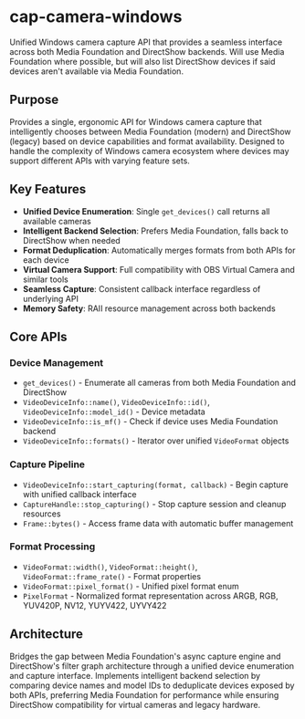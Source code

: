 # cap-camera-windows

Unified Windows camera capture API that provides a seamless interface across both
Media Foundation and DirectShow backends.
Will use Media Foundation where possible, but will also list DirectShow devices if said
devices aren't available via Media Foundation.

## Purpose

Provides a single, ergonomic API for Windows camera capture that intelligently chooses
between Media Foundation (modern) and DirectShow (legacy) based on device capabilities
and format availability. Designed to handle the complexity of Windows camera ecosystem
where devices may support different APIs with varying feature sets.

## Key Features

- **Unified Device Enumeration**: Single `get_devices()` call returns all available cameras
- **Intelligent Backend Selection**: Prefers Media Foundation, falls back to DirectShow when needed
- **Format Deduplication**: Automatically merges formats from both APIs for each device
- **Virtual Camera Support**: Full compatibility with OBS Virtual Camera and similar tools
- **Seamless Capture**: Consistent callback interface regardless of underlying API
- **Memory Safety**: RAII resource management across both backends

## Core APIs

### Device Management

- `get_devices()` - Enumerate all cameras from both Media Foundation and DirectShow
- `VideoDeviceInfo::name()`, `VideoDeviceInfo::id()`, `VideoDeviceInfo::model_id()` - Device metadata
- `VideoDeviceInfo::is_mf()` - Check if device uses Media Foundation backend
- `VideoDeviceInfo::formats()` - Iterator over unified `VideoFormat` objects

### Capture Pipeline

- `VideoDeviceInfo::start_capturing(format, callback)` - Begin capture with unified callback interface
- `CaptureHandle::stop_capturing()` - Stop capture session and cleanup resources
- `Frame::bytes()` - Access frame data with automatic buffer management

### Format Processing

- `VideoFormat::width()`, `VideoFormat::height()`, `VideoFormat::frame_rate()` - Format properties
- `VideoFormat::pixel_format()` - Unified pixel format enum
- `PixelFormat` - Normalized format representation across ARGB, RGB, YUV420P, NV12, YUYV422, UYVY422

## Architecture

Bridges the gap between Media Foundation's async capture engine and DirectShow's filter graph architecture through a unified device enumeration and capture interface. Implements intelligent backend selection by comparing device names and model IDs to deduplicate devices exposed by both APIs, preferring Media Foundation for performance while ensuring DirectShow compatibility for virtual cameras and legacy hardware.
